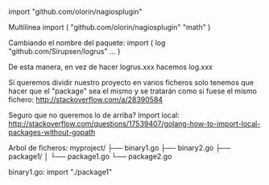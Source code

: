 import "github.com/olorin/nagiosplugin"

Multilinea
import (
    "github.com/olorin/nagiosplugin"
    "math"
)


Cambiando el nombre del paquete:
import (
    log "github.com/Sirupsen/logrus"
    ...
)

De esta manera, en vez de hacer logrus.xxx hacemos log.xxx



Si queremos dividir nuestro proyecto en varios ficheros solo tenemos que hacer que el "package" sea el mismo y se tratarán como si fuese el mismo fichero: http://stackoverflow.com/a/28390584


Seguro que no queremos lo de arriba?
Import local: http://stackoverflow.com/questions/17539407/golang-how-to-import-local-packages-without-gopath

Arbol de ficheros:
myproject/
├── binary1.go
├── binary2.go
├── package1/
│   └── package1.go
└── package2.go

binary1.go:
import "./package1"
